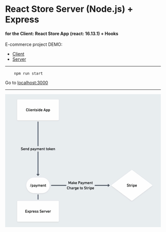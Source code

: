# React Store Server (Node.js) + Express
#### for the Client: React Store App (react: 16.13.1) + Hooks

E-commerce project DEMO:
- [Client](https://react-store-09.vercel.app)
- [Server]()

---------------

``` 
    npm run start
```

Go to [localhost:3000](http://localhost:3000)

---------------

![img](./payment.png)


